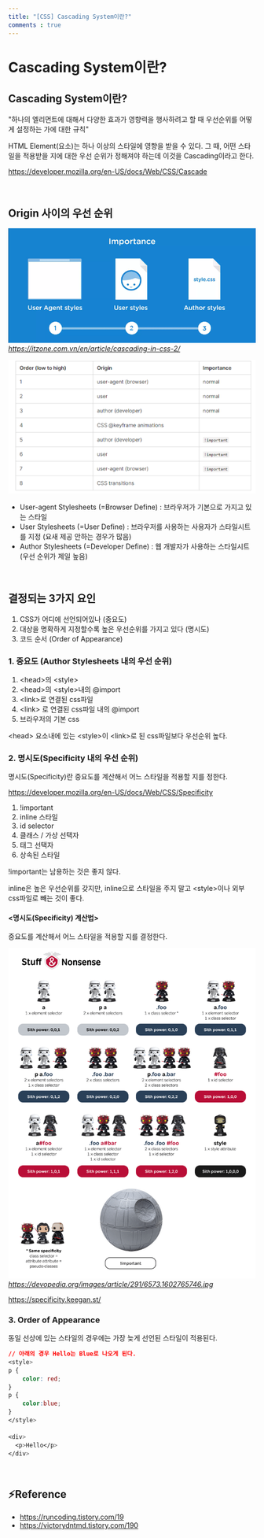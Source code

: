 ```yaml
---
title: "[CSS] Cascading System이란?"
comments : true
---
```


# Cascading System이란?


## Cascading System이란?

"하나의 엘리먼트에 대해서 다양한 효과가 영향력을 행사하려고 할 때 우선순위를 어떻게 설정하는 가에 대한 규칙"

HTML Element(요소)는 하나 이상의 스타일에 영향을 받을 수 있다. 그 때, 어떤 스타일을 적용받을 지에 대한 우선 순위가 정해져야 하는데 이것을 Cascading이라고 한다.

<https://developer.mozilla.org/en-US/docs/Web/CSS/Cascade>

<br>

## Origin 사이의 우선 순위

![missing](../assets/img/2023/230116_1.png)*https://itzone.com.vn/en/article/cascading-in-css-2/*

![missing](../assets/img/2023/230116_2.png)

* User-agent Stylesheets (=Browser Define) : 브라우저가 기본으로 가지고 있는 스타일
* User Stylesheets (=User Define) : 브라우저를 사용하는 사용자가 스타일시트를 지정 (요새 제공 안하는 경우가 많음)
* Author Stylesheets (=Developer Define) : 웹 개발자가 사용하는 스타일시트 (우선 순위가 제일 높음)

<br>

## 결정되는 3가지 요인

1. CSS가 어디에 선언되어있나 (중요도)
2. 대상을 명확하게 지정할수록 높은 우선순위를 가지고 있다 (명시도)
3. 코드 순서 (Order of Appearance)

### 1. 중요도 (Author Stylesheets 내의 우선 순위)
1. \<head>의 \<style>
2. \<head>의 \<style>내의 @import
3. \<link>로 연결된 css파일
4. \<link> 로 연결된 css파일 내의 @import
5. 브라우저의 기본 css

\<head> 요소내에 있는 \<style>이 \<link>로 된 css파일보다 우선순위 높다.

### 2. 명시도(Specificity 내의 우선 순위)
명시도(Specificity)란 중요도를 계산해서 어느 스타일을 적용할 지를 정한다.

<https://developer.mozilla.org/en-US/docs/Web/CSS/Specificity>

1. !important
2. inline 스타일
3. id selector
4. 클래스 / 가상 선택자
5. 태그 선택자
6. 상속된 스타일

!important는 남용하는 것은 좋지 않다. 

inline은 높은 우선순위를 갖지만, inline으로 스타일을 주지 말고 \<style>이나 외부 css파일로 빼는 것이 좋다.

#### <명시도(Specificity) 계산법>
중요도를 계산해서 어느 스타일을 적용할 지를 결정한다.

![missing](../assets/img/2023/230116_3.png)*https://devopedia.org/images/article/291/6573.1602765746.jpg*

<https://specificity.keegan.st/>

### 3. Order of Appearance
동일 선상에 있는 스타일의 경우에는 가장 늦게 선언된 스타일이 적용된다.

```css
// 아래의 경우 Hello는 Blue로 나오게 된다.
<style>
p {
	color: red;
}
p {
	color:blue;
}
</style>

<div>
  <p>Hello</p>
</div>
```

<br>

## ⚡Reference
* <https://runcoding.tistory.com/19>
* <https://victorydntmd.tistory.com/190>

<br>
